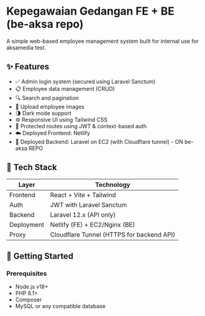 # Kepegawaian Gedangan FE + BE (be-aksa repo)

A simple web-based employee management system built for internal use for aksamedia test.

## ✨ Features

- ✅ Admin login system (secured using Laravel Sanctum)
- 📋 Employee data management (CRUD)
- 🔍 Search and pagination
- 📸 Upload employee images
- 🌗 Dark mode support
- ⚙️ Responsive UI using Tailwind CSS
- 🔐 Protected routes using JWT & context-based auth
- ☁️ Deployed Frontend: Netlify  
- 🚀 Deployed Backend: Laravel on EC2 (with Cloudflare tunnel) - ON be-aksa REPO

## 🔧 Tech Stack

| Layer       | Technology             |
|-------------|------------------------|
| Frontend    | React + Vite + Tailwind |
| Auth        | JWT with Laravel Sanctum |
| Backend     | Laravel 12.x (API only) |
| Deployment  | Netlify (FE) + EC2/Nginx (BE) |
| Proxy       | Cloudflare Tunnel (HTTPS for backend API) |

## 🚀 Getting Started

### Prerequisites

- Node.js v18+
- PHP 8.1+
- Composer
- MySQL or any compatible database

